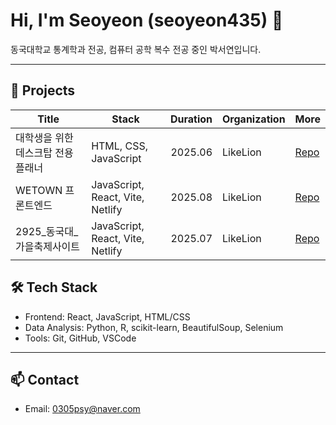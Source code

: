 # Hi, I'm Seoyeon (seoyeon435) 👋

동국대학교 통계학과 전공, 컴퓨터 공학 복수 전공 중인 박서연입니다.

---

## 🚀 Projects
| Title | Stack | Duration | Organization | More |
|---|---|---:|---|---|
| 대학생을 위한 데스크탑 전용 플래너 | HTML, CSS, JavaScript | 2025.06 | LikeLion | [Repo](https://github.com/LikeLion-at-DGU/2025-simba-6-BeBee.git) |
| WETOWN 프론트엔드 | JavaScript, React, Vite, Netlify | 2025.08 | LikeLion | [Repo](https://github.com/LikeLion-at-DGU/2025-hackathon-4-WETOWN-frontend) |
| 2925_동국대_가을축제사이트 |  JavaScript, React, Vite, Netlify | 2025.07 | LikeLion | [Repo](https://github.com/LikeLion-at-DGU/2025_fall_festival_front.git) |


## 🛠️ Tech Stack
- Frontend: React, JavaScript, HTML/CSS
- Data Analysis: Python, R, scikit-learn, BeautifulSoup, Selenium   
- Tools: Git, GitHub, VSCode

---

## 📫 Contact
- Email: 0305psy@naver.com
